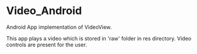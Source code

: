 # Video_Android
Android App implementation of VideoView. 

This app plays a video which is stored in 'raw' folder in res directory.
Video controls are present for the user.
